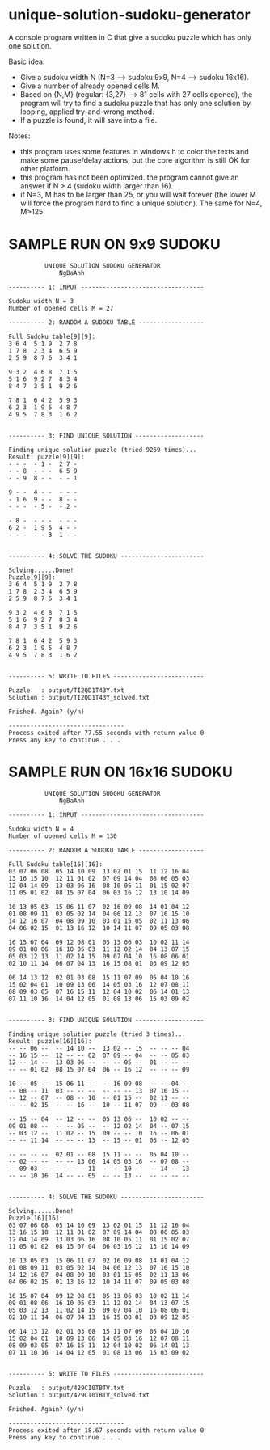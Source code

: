 # unique-solution-sudoku-generator
A console program written in C that give a sudoku puzzle which has only one solution.

Basic idea:
+ Give a sudoku width N (N=3 --> sudoku 9x9, N=4 --> sudoku 16x16).
+ Give a number of already opened cells M.
+ Based on {N,M} (regular: {3,27} --> 81 cells with 27 cells opened), the program will try to find a sudoku puzzle that has only one solution by looping, applied try-and-wrong method.
+ If a puzzle is found, it will save into a file.

Notes: 
+ this program uses some features in windows.h to color the texts and make some pause/delay actions, but the core algorithm is still OK for other platform.
+ this program has not been optimized. the program cannot give an answer if N > 4 (sudoku width larger than 16).
+ if N=3, M has to be larger than 25, or you will wait forever (the lower M will force the program hard to find a unique solution). The same for N=4, M>125

# SAMPLE RUN ON 9x9 SUDOKU
```
          UNIQUE SOLUTION SUDOKU GENERATOR
              NgBaAnh

---------- 1: INPUT ----------------------------------

Sudoku width N = 3
Number of opened cells M = 27

---------- 2: RANDOM A SUDOKU TABLE ------------------

Full Sudoku table[9][9]:
3 6 4  5 1 9  2 7 8
1 7 8  2 3 4  6 5 9
2 5 9  8 7 6  3 4 1

9 3 2  4 6 8  7 1 5
5 1 6  9 2 7  8 3 4
8 4 7  3 5 1  9 2 6

7 8 1  6 4 2  5 9 3
6 2 3  1 9 5  4 8 7
4 9 5  7 8 3  1 6 2


---------- 3: FIND UNIQUE SOLUTION -------------------

Finding unique solution puzzle (tried 9269 times)...
Result: puzzle[9][9]:
- - -  - 1 -  2 7 -
- - 8  - - -  6 5 9
- - 9  8 - -  - - 1

9 - -  4 - -  - - -
- 1 6  9 - -  8 - -
- - -  - 5 -  - 2 -

- 8 -  - - -  - - -
6 2 -  1 9 5  4 - -
- - -  - - 3  1 - -


---------- 4: SOLVE THE SUDOKU -----------------------

Solving......Done!
Puzzle[9][9]:
3 6 4  5 1 9  2 7 8
1 7 8  2 3 4  6 5 9
2 5 9  8 7 6  3 4 1

9 3 2  4 6 8  7 1 5
5 1 6  9 2 7  8 3 4
8 4 7  3 5 1  9 2 6

7 8 1  6 4 2  5 9 3
6 2 3  1 9 5  4 8 7
4 9 5  7 8 3  1 6 2


---------- 5: WRITE TO FILES -------------------------

Puzzle   : output/TI2QD1T43Y.txt
Solution : output/TI2QD1T43Y_solved.txt

Fnished. Again? (y/n)

--------------------------------
Process exited after 77.55 seconds with return value 0
Press any key to continue . . .
```

# SAMPLE RUN ON 16x16 SUDOKU
```
          UNIQUE SOLUTION SUDOKU GENERATOR
              NgBaAnh

---------- 1: INPUT ----------------------------------

Sudoku width N = 4
Number of opened cells M = 130

---------- 2: RANDOM A SUDOKU TABLE ------------------

Full Sudoku table[16][16]:
03 07 06 08  05 14 10 09  13 02 01 15  11 12 16 04
13 16 15 10  12 11 01 02  07 09 14 04  08 06 05 03
12 04 14 09  13 03 06 16  08 10 05 11  01 15 02 07
11 05 01 02  08 15 07 04  06 03 16 12  13 10 14 09

10 13 05 03  15 06 11 07  02 16 09 08  14 01 04 12
01 08 09 11  03 05 02 14  04 06 12 13  07 16 15 10
14 12 16 07  04 08 09 10  03 01 15 05  02 11 13 06
04 06 02 15  01 13 16 12  10 14 11 07  09 05 03 08

16 15 07 04  09 12 08 01  05 13 06 03  10 02 11 14
09 01 08 06  16 10 05 03  11 12 02 14  04 13 07 15
05 03 12 13  11 02 14 15  09 07 04 10  16 08 06 01
02 10 11 14  06 07 04 13  16 15 08 01  03 09 12 05

06 14 13 12  02 01 03 08  15 11 07 09  05 04 10 16
15 02 04 01  10 09 13 06  14 05 03 16  12 07 08 11
08 09 03 05  07 16 15 11  12 04 10 02  06 14 01 13
07 11 10 16  14 04 12 05  01 08 13 06  15 03 09 02


---------- 3: FIND UNIQUE SOLUTION -------------------

Finding unique solution puzzle (tried 3 times)...
Result: puzzle[16][16]:
-- -- 06 --  -- 14 10 --  13 02 -- 15  -- -- -- 04
-- 16 15 --  12 -- -- 02  07 09 -- 04  -- -- 05 03
12 -- 14 --  13 03 06 --  -- -- 05 --  01 -- -- --
-- -- 01 02  08 15 07 04  06 -- 16 12  -- -- -- 09

10 -- 05 --  15 06 11 --  -- 16 09 08  -- -- 04 --
-- 08 -- 11  03 -- -- --  -- -- -- 13  07 16 15 --
-- 12 -- 07  -- 08 -- 10  -- 01 15 --  02 11 -- --
-- -- 02 15  -- -- 16 --  10 -- 11 07  09 -- 03 08

-- 15 -- 04  -- 12 -- --  05 13 06 --  10 02 -- --
09 01 08 --  -- -- 05 --  -- 12 02 14  04 -- 07 15
-- 03 12 --  11 02 -- 15  09 -- -- 10  16 -- 06 01
-- -- 11 14  -- -- -- 13  -- 15 -- 01  03 -- 12 05

-- -- -- --  02 01 -- 08  15 11 -- --  05 04 10 --
-- 02 -- --  -- -- 13 06  14 05 03 16  -- 07 08 --
-- 09 03 --  -- -- -- 11  -- -- 10 --  -- 14 -- 13
-- -- 10 16  14 -- -- 05  -- -- 13 --  -- -- -- --


---------- 4: SOLVE THE SUDOKU -----------------------

Solving......Done!
Puzzle[16][16]:
03 07 06 08  05 14 10 09  13 02 01 15  11 12 16 04
13 16 15 10  12 11 01 02  07 09 14 04  08 06 05 03
12 04 14 09  13 03 06 16  08 10 05 11  01 15 02 07
11 05 01 02  08 15 07 04  06 03 16 12  13 10 14 09

10 13 05 03  15 06 11 07  02 16 09 08  14 01 04 12
01 08 09 11  03 05 02 14  04 06 12 13  07 16 15 10
14 12 16 07  04 08 09 10  03 01 15 05  02 11 13 06
04 06 02 15  01 13 16 12  10 14 11 07  09 05 03 08

16 15 07 04  09 12 08 01  05 13 06 03  10 02 11 14
09 01 08 06  16 10 05 03  11 12 02 14  04 13 07 15
05 03 12 13  11 02 14 15  09 07 04 10  16 08 06 01
02 10 11 14  06 07 04 13  16 15 08 01  03 09 12 05

06 14 13 12  02 01 03 08  15 11 07 09  05 04 10 16
15 02 04 01  10 09 13 06  14 05 03 16  12 07 08 11
08 09 03 05  07 16 15 11  12 04 10 02  06 14 01 13
07 11 10 16  14 04 12 05  01 08 13 06  15 03 09 02


---------- 5: WRITE TO FILES -------------------------

Puzzle   : output/429CI0TBTV.txt
Solution : output/429CI0TBTV_solved.txt

Fnished. Again? (y/n)

--------------------------------
Process exited after 18.67 seconds with return value 0
Press any key to continue . . .
```
